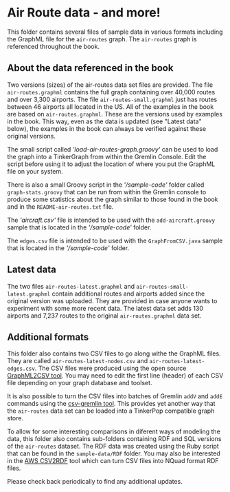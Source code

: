 # Air Route data - and more!
This folder contains several files of sample data in various formats including the GraphML file for the `air-routes` graph. The `air-routes` graph is referenced throughout the book.

## About the data referenced in the book

Two versions (sizes) of the air-routes data set files are provided. The file `air-routes.graphml` contains the full graph containing over 40,000 routes and over 3,300 airports. The file `air-routes-small.graphml` just has routes between 46 airports all located in the US.
All of the examples in the book are based on `air-routes.graphml`. These are the versions used by examples in the book. This way, even as the data is updated (see "Latest data" below), the examples in the book can always be verified against these original versions.

The small script called *'load-air-routes-graph.groovy'* can be used to load the graph into a TinkerGraph from within the Gremlin Console. Edit the script before using it to adjust the location of where you put the GraphML file on your system.

There is also a small Groovy script in the *'/sample-code'* folder called `graph-stats.groovy` that can be run from within the Gremlin console to produce some statistics about the graph similar to those found in the book and in the `README-air-routes.txt` file.

The *'aircraft.csv'* file is intended to be used with the `add-aircraft.groovy` sample that is located in the *'/sample-code'* folder.

The `edges.csv` file is intended to be used with the `GraphFromCSV.java` sample that is located in the *'/sample-code'* folder.

## Latest data

The two files `air-routes-latest.graphml` and `air-routes-small-latest.graphml` contain additional routes and airports added since the original version was uploaded. They are provided in case anyone wants to experiment with some more recent data. The latest data set adds 130 airports and 7,237 routes to the original `air-routes.graphml` data set.

## Additional formats

This folder also contains two CSV files to go along withe the GraphML files. They are called `air-routes-latest-nodes.csv` and `air-routes-latest-edges.csv`. The CSV files were produced using the open source [GraphML2CSV tool](https://github.com/awslabs/amazon-neptune-tools/tree/master/graphml2csv). You may need to edit the first line (header) of each CSV file depending on your graph database and toolset. 

It is also possible to turn the CSV files into batches of Gremlin `addV` and `addE` commands using the [csv-gremlin tool](https://github.com/awslabs/amazon-neptune-tools/blob/master/csv-gremlin/README.md). This provides yet another way that the `air-routes` data set can be loaded into a TinkerPop compatible graph store.

To allow for some interesting comparisons in diferent ways of modeling the data, this folder also contains sub-folders containing RDF and SQL versions of the `air-routes` dataset.
The RDF data was created using the Ruby script that can be found in the `sample-data/RDF` folder. You may also be interested in the [AWS CSV2RDF](https://github.com/aws/amazon-neptune-csv-to-rdf-converter) tool which can turn CSV files into NQuad format RDF files.

Please check back periodically to find any additional updates.
